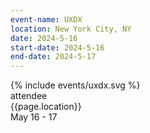 ```yaml
---
event-name: UXDX
location: New York City, NY
date: 2024-5-16
start-date: 2024-5-16
end-date: 2024-5-17
---
```


<div class="grid-x cell align-center">
  <div class="cell logo-wrapper small-8">
    {% include events/uxdx.svg %}
  </div>
  <div class="cell type-label">attendee</div>
  <div class="description grid-x cell align-justify">
    <div class="cell shrink">{{page.location}}</div>
    <div class="cell shrink">May 16 - 17</div>
  </div>
</div>